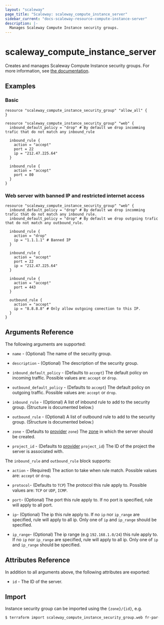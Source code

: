 ```yaml
---
layout: "scaleway"
page_title: "Scaleway: scaleway_compute_instance_server"
sidebar_current: "docs-scaleway-resource-compute-instance-server"
description: |-
  Manages Scaleway Compute Instance security groups.
---
```


# scaleway_compute_instance_server

Creates and manages Scaleway Compute Instance security groups. For more information, see [the documentation](https://developers.scaleway.com/en/products/instance/api/#security-groups-8d7f89).

## Examples

### Basic

```hcl
resource "scaleway_compute_instance_security_group" "allow_all" {
}

resource "scaleway_compute_instance_security_group" "web" {
  inbound_default_policy = "drop" # By default we drop incomming trafic that do not match any inbound_rule
  
  inbound_rule {
    action = "accept"
    port = 22
    ip = "212.47.225.64"
  }
  
  inbound_rule {
    action = "accept"
    port = 80
  }
}
```

### Web server with banned IP and restricted internet access

```hcl
resource "scaleway_compute_instance_security_group" "web" {
  inbound_default_policy = "drop" # By default we drop incomming trafic that do not match any inbound_rule.
  inbound_default_policy = "drop" # By default we drop outgoing trafic that do not match any outbound_rule.
  
  inbound_rule {
    action = "drop"
    ip = "1.1.1.1" # Banned IP
  }
  
  inbound_rule {
    action = "accept"
    port = 22
    ip = "212.47.225.64"
  }
  
  inbound_rule {
    action = "accept"
    port = 443
  }
  
  outbound_rule {
    action = "accept"
    ip = "8.8.8.8" # Only allow outgoing conection to this IP.
  }
}
```

## Arguments Reference

The following arguments are supported:

- `name` - (Optional) The name of the security group.

- `description` - (Optional) The description of the security group.

- `inbound_default_policy` - (Defaults to `accept`) The default policy on incoming traffic. Possible values are: `accept` or `drop`.

- `outbound_default_policy` - (Defaults to `accept`) The default policy on outgoing traffic. Possible values are: `accept` or `drop`.

- `inbound_rule` - (Optional) A list of inbound rule to add to the security group. (Structure is documented below.)

- `outbound_rule` - (Optional) A list of outbound rule to add to the security group. (Structure is documented below.)

- `zone` - (Defaults to [provider](../index.html#zone) `zone`) The [zone](../guides/regions_and_zones.html#zones) in which the server should be created.

- `project_id` - (Defaults to [provider](../index.html#project_id) `project_id`) The ID of the project the server is associated with.


The `inbound_rule` and `outbound_rule` block supports:

- `action` - (Required) The action to take when rule match. Possible values are: `accept` or `drop`.

- `protocol`- (Defaults to `TCP`) The protocol this rule apply to. Possible values are: `TCP` or `UDP`, `ICMP`.

- `port`- (Optional) The port this rule apply to. If no port is specified, rule will apply to all port.

- `ip`- (Optional) The ip this rule apply to. If no `ip` nor `ip_range` are specified, rule will apply to all ip. Only one of `ip` and `ip_range` should be specified.

- `ip_range`- (Optional) The ip range (e.g `192.168.1.0/24`) this rule apply to. If no `ip` nor `ip_range` are specified, rule will apply to all ip. Only one of `ip` and `ip_range` should be specified.

## Attributes Reference

In addition to all arguments above, the following attributes are exported:

- `id` - The ID of the server.

## Import

Instance security group can be imported using the `{zone}/{id}`, e.g.

```bash
$ terraform import scaleway_compute_instance_security_group.web fr-par-1/11111111-1111-1111-1111-111111111111
```
